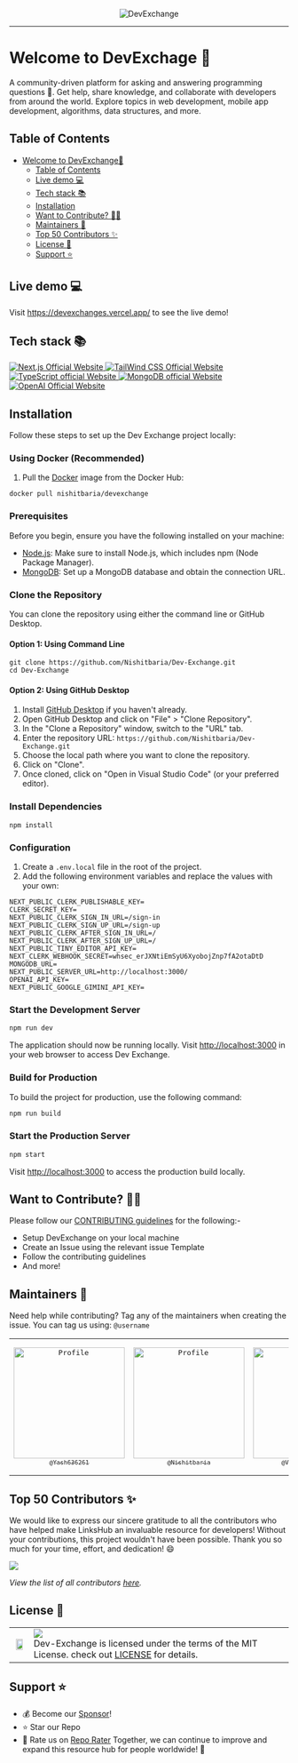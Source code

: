 <article align="center">

![DevExchange](https://github.com/Nishitbaria/Dev-Exchange/assets/85815172/f5333bca-01a9-4545-b75e-32a3f2844602)

</article>

<hr>

<a name="welcome"></a>

# Welcome to DevExchage 👋

A community-driven platform for asking and answering programming questions 💙. Get help, share knowledge, and collaborate with developers from around the world. Explore topics in web development, mobile app development, algorithms, data structures, and more.

## Table of Contents

- [Welcome to DevExchange👋](#welcome)
  - [Table of Contents](#table-of-contents)
  - [Live demo 💻](#live-demo-)
  - [Tech stack 📚](#tech-stack-)
  - [Installation](#installation)
  - [Want to Contribute? 👩‍💻](#want-to-contribute-)
  - [Maintainers 🤝](#maintainers-)
  - [Top 50 Contributors ✨](#top-50-contributors-)
  - [License 📝](#license-)
  - [Support ⭐](#support-)

<a name="demo"></a>
## Live demo 💻

Visit https://devexchanges.vercel.app/ to see the live demo!

## Tech stack 📚

<p>
  <a href="https://nextjs.org/">
    <img src="https://img.shields.io/badge/Next.js-7c3aed?style=for-the-badge&logo=next.js&logoColor=white" alt="Next.js Official Website"/>
  </a>
  <a href="https://tailwindcss.com/">
    <img src="https://img.shields.io/badge/tailwind_css-7c3aed?style=for-the-badge&logo=tailwindcss&logoColor=white" alt="TailWind CSS Official Website"/>
  </a>
  <a href="https://www.typescriptlang.org/">
    <img src="https://img.shields.io/badge/typescript-7c3aed?style=for-the-badge&logo=typescript&logoColor=white" alt="TypeScript official Website"/>
  </a>
  <a href="https://www.mongodb.com/">
    <img src="https://img.shields.io/badge/MongoDB-7c3aed?style=for-the-badge&logo=mongodb&logoColor=white" alt="MongoDB official Website"/>
  </a>
  <a href="https://openai.com/">
    <img src="https://img.shields.io/badge/OpenAI-7c3aed?style=for-the-badge&logo=openai&logoColor=white" alt="OpenAI Official Website"/>
  </a>
</p>

## Installation

Follow these steps to set up the Dev Exchange project locally:

### Using Docker (Recommended)

1. Pull the [Docker](https://hub.docker.com/r/nishitbaria/devexchange) image from the Docker Hub:

```
docker pull nishitbaria/devexchange
```

### Prerequisites

Before you begin, ensure you have the following installed on your machine:

- [Node.js](https://nodejs.org/): Make sure to install Node.js, which includes npm (Node Package Manager).
- [MongoDB](https://www.mongodb.com/): Set up a MongoDB database and obtain the connection URL.

### Clone the Repository

You can clone the repository using either the command line or GitHub Desktop.

#### Option 1: Using Command Line

```
git clone https://github.com/Nishitbaria/Dev-Exchange.git
cd Dev-Exchange
```

#### Option 2: Using GitHub Desktop

1. Install [GitHub Desktop](https://desktop.github.com/) if you haven't already.
2. Open GitHub Desktop and click on "File" > "Clone Repository".
3. In the "Clone a Repository" window, switch to the "URL" tab.
4. Enter the repository URL: `https://github.com/Nishitbaria/Dev-Exchange.git`
5. Choose the local path where you want to clone the repository.
6. Click on "Clone".
7. Once cloned, click on "Open in Visual Studio Code" (or your preferred editor).

### Install Dependencies

```
npm install
```

### Configuration

1. Create a `.env.local` file in the root of the project.
2. Add the following environment variables and replace the values with your own:

```env
NEXT_PUBLIC_CLERK_PUBLISHABLE_KEY=
CLERK_SECRET_KEY=
NEXT_PUBLIC_CLERK_SIGN_IN_URL=/sign-in
NEXT_PUBLIC_CLERK_SIGN_UP_URL=/sign-up
NEXT_PUBLIC_CLERK_AFTER_SIGN_IN_URL=/
NEXT_PUBLIC_CLERK_AFTER_SIGN_UP_URL=/
NEXT_PUBLIC_TINY_EDITOR_API_KEY=
NEXT_CLERK_WEBHOOK_SECRET=whsec_erJXNtiEmSyU6XyobojZnp7fA2otaDtD
MONGODB_URL=
NEXT_PUBLIC_SERVER_URL=http://localhost:3000/
OPENAI_API_KEY=
NEXT_PUBLIC_GOOGLE_GIMINI_API_KEY=
```

### Start the Development Server

```bash
npm run dev
```

The application should now be running locally. Visit [http://localhost:3000](http://localhost:3000) in your web browser to access Dev Exchange.

### Build for Production

To build the project for production, use the following command:

```bash
npm run build
```

### Start the Production Server

```bash
npm start
```

Visit [http://localhost:3000](http://localhost:3000) to access the production build locally.

<a name="want-to-contribute"></a>

## Want to Contribute? 👩‍💻

Please follow our [CONTRIBUTING guidelines](https://github.com/Nishitbaria/Dev-Exchange/blob/main/CONTRIBUTING.md) for the following:-

- Setup DevExchange on your local machine
- Create an Issue using the relevant issue Template
- Follow the contributing guidelines
- And more!

## Maintainers 🤝

Need help while contributing? Tag any of the maintainers when creating the issue. You can tag us using: `@username`

<table style="border: none;">
<tr>
<td align="center" width="200"><pre><a href="https://github.com/Yash636261"><img src="https://avatars.githubusercontent.com/u/98970491?v=4" width="200" alt="Profile" /><br><sub>@Yash636261</sub></a></pre></td>
<td align="center" width="200"><pre><a href="https://github.com/Nishitbaria"><img src="https://avatars.githubusercontent.com/u/85815172?v=4" width="200" alt="Profile" /><br><sub>@Nishitbaria</sub></a></pre></td>
<td align="center" width="200"><pre><a href="https://github.com/VinayakVispute"><img src="https://avatars.githubusercontent.com/u/93467074?v=4" width="200" alt="Profile" /><br><sub>@VinayakVispute</sub></a>
<td align="center" width="200"><pre><a href="https://github.com/JayeshYadav99"><img src="https://avatars.githubusercontent.com/u/107855172?v=4" width="200" alt="Profile" /><br><sub>@JayeshYadav99</sub></a></pre></td>
</tr>
</table>

<a name="our-contributors"></a>

## Top 50 Contributors ✨

We would like to express our sincere gratitude to all the contributors who have helped make LinksHub an invaluable resource for developers! Without your contributions, this project wouldn't have been possible. Thank you so much for your time, effort, and dedication! 😄

<a href="https://github.com/Nishitbaria/Dev-Exchange/graphs/contributors">
  <img src="https://contrib.rocks/image?repo=Nishitbaria/Dev-Exchange" />
</a>

_View the list of all contributors [here](https://github.com/Nishitbaria/Dev-Exchange/graphs/contributors)._

## License 📝

<table>
  <tr>
     <td>
       <p align="center"> <img src="https://github.com/rupali-codes/LinksHub/assets/66154908/65ae0c03-9cad-47a6-80b8-23c91cd2ac4e" width="80%"></img>
    </td>
    <td> 
      <img src="https://img.shields.io/badge/License-MIT-yellow.svg"/> <br> 
Dev-Exchange is licensed under the terms of the MIT License. check out <a href="./LICENSE">LICENSE</a> for details. <img width=2300/>
    </td>
  </tr>
</table>

<a name="support"></a>

## Support ⭐

- 💰 Become our [Sponsor](https://github.com/sponsors/nishitbaria)!
- ⭐ Star our Repo 
- 🥇 Rate us on [Repo Rater](https://repo-rater.eddiehub.io/)
Together, we can continue to improve and expand this resource hub for people worldwide! 💪
